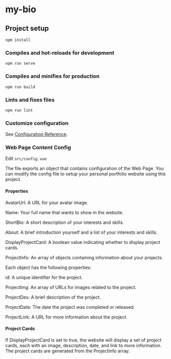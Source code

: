 # my-bio

## Project setup
```
npm install
```

### Compiles and hot-reloads for development
```
npm run serve
```

### Compiles and minifies for production
```
npm run build
```

### Lints and fixes files
```
npm run lint
```

### Customize configuration
See [Configuration Reference](https://cli.vuejs.org/config/).

### Web Page Content Config

Edit `src/config.vue`

The file exports an object that contains configuration of the Web Page. You can modify the config file to setup your personal portfolio website using this project.

#### Properties
AvatarUrl: A URL for your avatar image.

Name: Your full name that wants to show in the website.

ShortBio: A short description of your interests and skills.

About: A brief introduction yourself and a list of your interests and skills.

DisplayProjectCard: A boolean value indicating whether to display project cards.

ProjectInfo: An array of objects containing information about your projects. 

Each object has the following properties:

id: A unique identifier for the project.

ProjectImg: An array of URLs for images related to the project.

ProjectDes: A brief description of the project.

ProjectDate: The date the project was completed or released.

ProjectLink: A URL for more information about the project.

#### Project Cards
If DisplayProjectCard is set to true, the website will display a set of project cards, each with an image, description, date, and link to more information. The project cards are generated from the ProjectInfo array.
